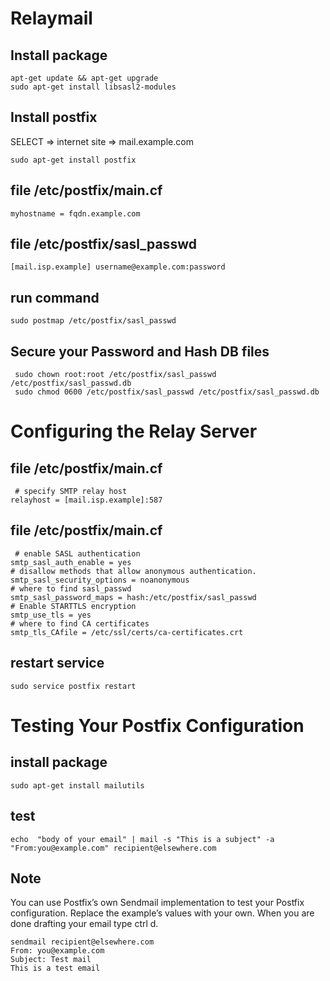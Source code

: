 # Relaymail

## Install package
````
apt-get update && apt-get upgrade
sudo apt-get install libsasl2-modules
````
 
## Install postfix

SELECT => internet site => mail.example.com 

````
sudo apt-get install postfix
````
 
 
## file /etc/postfix/main.cf
````
myhostname = fqdn.example.com
````
 
 
## file /etc/postfix/sasl_passwd
````
[mail.isp.example] username@example.com:password
````

## run command
````
sudo postmap /etc/postfix/sasl_passwd
````

 ## Secure your Password and Hash DB files
````
 sudo chown root:root /etc/postfix/sasl_passwd /etc/postfix/sasl_passwd.db
 sudo chmod 0600 /etc/postfix/sasl_passwd /etc/postfix/sasl_passwd.db
````
 
 # Configuring the Relay Server
 
 ## file /etc/postfix/main.cf
````
 # specify SMTP relay host
relayhost = [mail.isp.example]:587
````
 
 
 ## file /etc/postfix/main.cf
 
````
 # enable SASL authentication
smtp_sasl_auth_enable = yes
# disallow methods that allow anonymous authentication.
smtp_sasl_security_options = noanonymous
# where to find sasl_passwd
smtp_sasl_password_maps = hash:/etc/postfix/sasl_passwd
# Enable STARTTLS encryption
smtp_use_tls = yes
# where to find CA certificates
smtp_tls_CAfile = /etc/ssl/certs/ca-certificates.crt
````
 
 
 ##  restart service
 
````
sudo service postfix restart
````
 
 # Testing Your Postfix Configuration
 
 ## install package
````
sudo apt-get install mailutils
````
 
 
 ## test
````
echo  "body of your email" | mail -s "This is a subject" -a "From:you@example.com" recipient@elsewhere.com
````
 
 
## Note

You can use Postfix’s own Sendmail implementation to test your Postfix configuration. Replace the example’s values with your own. When you are done drafting your email type ctrl d.

````
sendmail recipient@elsewhere.com
From: you@example.com
Subject: Test mail
This is a test email
````
 
 
 

